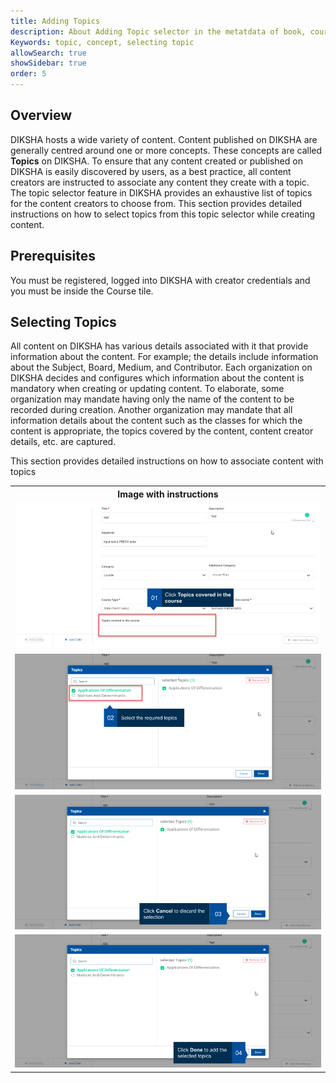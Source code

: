 ```yaml
---
title: Adding Topics
description: About Adding Topic selector in the metatdata of book, course, collection, resource, and lesson plan
Keywords: topic, concept, selecting topic
allowSearch: true
showSidebar: true
order: 5
---
```


## Overview

DIKSHA hosts a wide variety of content. Content published on DIKSHA are generally centred around one or more concepts.
These concepts are called **Topics** on DIKSHA. To ensure that any content created or published on DIKSHA is easily
discovered by users, as a best practice, all content creators are instructed to associate any content they create with a
topic. The topic selector feature in DIKSHA provides an exhaustive list of topics for the content creators to choose
from. This section provides detailed instructions on how to select topics from this topic selector while creating
content.

## Prerequisites

You must be registered, logged into DIKSHA with creator credentials and you must be inside the Course tile.


## Selecting Topics

All content on DIKSHA has various details associated with it that provide information about the content. For example;
the details include information about the Subject, Board, Medium, and Contributor. Each organization on DIKSHA decides
and configures which information about the content is mandatory when creating or updating content. To elaborate, some
organization may mandate having only the name of the content to be recorded during creation. Another organization may
mandate that all information details about the content such as the classes for which the content is appropriate, the
topics covered by the content, content creator details, etc. are captured.

This section provides detailed instructions on how to associate content with topics

<table>
<tr>
  <th>Image with instructions</th></tr>
<tr><td><img src="../images/course/course_topic.png"></td></tr>
<tr><td><img src="../images/course/course_topic1.png"></td></tr>
<tr><td><img src="../images/course/course_topic2.png"></td></tr>
<tr><td><img src="../images/course/course_topic3.png"></td></tr>
</table>